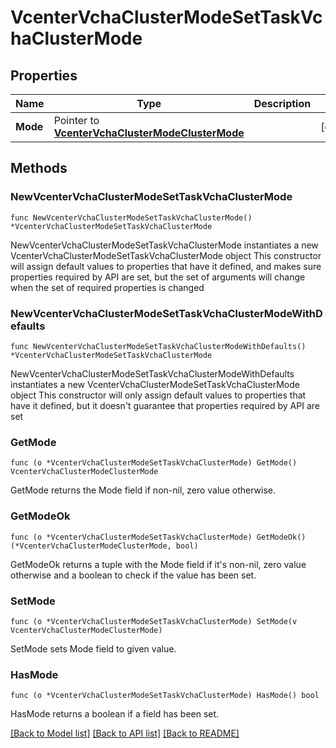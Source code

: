 # VcenterVchaClusterModeSetTaskVchaClusterMode

## Properties

Name | Type | Description | Notes
------------ | ------------- | ------------- | -------------
**Mode** | Pointer to [**VcenterVchaClusterModeClusterMode**](VcenterVchaClusterModeClusterMode.md) |  | [optional] 

## Methods

### NewVcenterVchaClusterModeSetTaskVchaClusterMode

`func NewVcenterVchaClusterModeSetTaskVchaClusterMode() *VcenterVchaClusterModeSetTaskVchaClusterMode`

NewVcenterVchaClusterModeSetTaskVchaClusterMode instantiates a new VcenterVchaClusterModeSetTaskVchaClusterMode object
This constructor will assign default values to properties that have it defined,
and makes sure properties required by API are set, but the set of arguments
will change when the set of required properties is changed

### NewVcenterVchaClusterModeSetTaskVchaClusterModeWithDefaults

`func NewVcenterVchaClusterModeSetTaskVchaClusterModeWithDefaults() *VcenterVchaClusterModeSetTaskVchaClusterMode`

NewVcenterVchaClusterModeSetTaskVchaClusterModeWithDefaults instantiates a new VcenterVchaClusterModeSetTaskVchaClusterMode object
This constructor will only assign default values to properties that have it defined,
but it doesn't guarantee that properties required by API are set

### GetMode

`func (o *VcenterVchaClusterModeSetTaskVchaClusterMode) GetMode() VcenterVchaClusterModeClusterMode`

GetMode returns the Mode field if non-nil, zero value otherwise.

### GetModeOk

`func (o *VcenterVchaClusterModeSetTaskVchaClusterMode) GetModeOk() (*VcenterVchaClusterModeClusterMode, bool)`

GetModeOk returns a tuple with the Mode field if it's non-nil, zero value otherwise
and a boolean to check if the value has been set.

### SetMode

`func (o *VcenterVchaClusterModeSetTaskVchaClusterMode) SetMode(v VcenterVchaClusterModeClusterMode)`

SetMode sets Mode field to given value.

### HasMode

`func (o *VcenterVchaClusterModeSetTaskVchaClusterMode) HasMode() bool`

HasMode returns a boolean if a field has been set.


[[Back to Model list]](../README.md#documentation-for-models) [[Back to API list]](../README.md#documentation-for-api-endpoints) [[Back to README]](../README.md)


